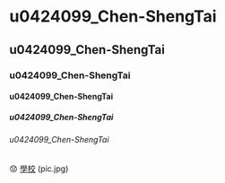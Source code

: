 # u0424099_Chen-ShengTai
## u0424099_Chen-ShengTai
### u0424099_Chen-ShengTai
#### u0424099_Chen-ShengTai
##### u0424099_Chen-ShengTai
###### u0424099_Chen-ShengTai
:worried:
[學校](http://www.nkfust.edu.tw/bin/home.php)
(pic.jpg)